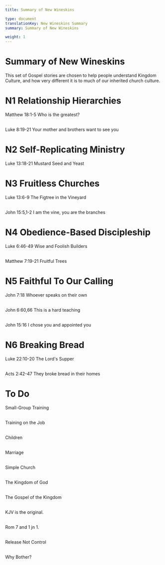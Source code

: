```yaml
---
title: Summary of New Wineskins

type: document
translationKey: New Wineskins Summary
summary: Summary of New Wineskins

weight: 1
---
```

# Summary of New Wineskins
This set of Gospel stories are chosen to help people understand Kingdom Culture, and how very different it is to much of our inherited church culture.
# N1 Relationship Hierarchies

Matthew 18:1-5 Who is the greatest?

<br>Luke 8:19-21 Your mother and brothers want to see you
# N2 Self-Replicating Ministry

Luke 13:18-21 Mustard Seed and Yeast
# N3 Fruitless Churches

Luke 13:6-9 The Figtree in the Vineyard

<br>John 15:5,1-2 I am the vine, you are the branches
# N4 Obedience-Based Discipleship

Luke 6:46-49 Wise and Foolish Builders

<br>Matthew 7:19-21 Fruitful Trees
# N5 Faithful To Our Calling

John 7:18 Whoever speaks on their own

<br>John 6:60,66 This is a hard teaching

<br>John 15:16 I chose you and appointed you
# N6 Breaking Bread

Luke 22:10-20 The Lord's Supper

<br>Acts 2:42-47 They broke bread in their homes
# To Do

Small-Group Training

<br>Training on the Job

<br>Children

<br>Marriage

<br>Simple Church

<br>The Kingdom of God

<br>The Gospel of the Kingdom

<br>KJV is the original.

<br>Rom 7 and 1 jn 1.

<br>Release Not Control

<br>Why Bother?